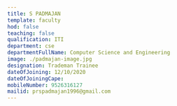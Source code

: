 ```yaml
---
title: S PADMAJAN
template: faculty
hod: false
teaching: false
qualification: ITI
department: cse
departmentFullName: Computer Science and Engineering
image: ./padmajan-image.jpg
designation: Trademan Trainee
dateOfJoining: 12/10/2020
dateOfJoiningCape: 
mobileNumber: 9526316127
mailid: prspadmajan1996@gmail.com
---
```

